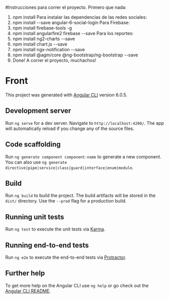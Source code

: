 #Instrucciones para correr el proyecto.
Primero que nada: 
1. npm install
Para instalar las dependencias de las redes sociales: 
2. npm install --save angular-6-social-login
Para Firebase: 
3. npm install firebase-tools -g
4. npm install angularfire2 firebase --save
Para los reportes:
5. npm install ng2-charts --save
6. npm install chart.js --save
7. npm install ngx-notification --save
8. npm install @agm/core @ng-bootstrap/ng-bootstrap --save
9. Done! A correr el proyecto, muchachos!

# Front

This project was generated with [Angular CLI](https://github.com/angular/angular-cli) version 6.0.5.

## Development server

Run `ng serve` for a dev server. Navigate to `http://localhost:4200/`. The app will automatically reload if you change any of the source files.

## Code scaffolding

Run `ng generate component component-name` to generate a new component. You can also use `ng generate directive|pipe|service|class|guard|interface|enum|module`.

## Build

Run `ng build` to build the project. The build artifacts will be stored in the `dist/` directory. Use the `--prod` flag for a production build.

## Running unit tests

Run `ng test` to execute the unit tests via [Karma](https://karma-runner.github.io).

## Running end-to-end tests

Run `ng e2e` to execute the end-to-end tests via [Protractor](http://www.protractortest.org/).

## Further help

To get more help on the Angular CLI use `ng help` or go check out the [Angular CLI README](https://github.com/angular/angular-cli/blob/master/README.md).
